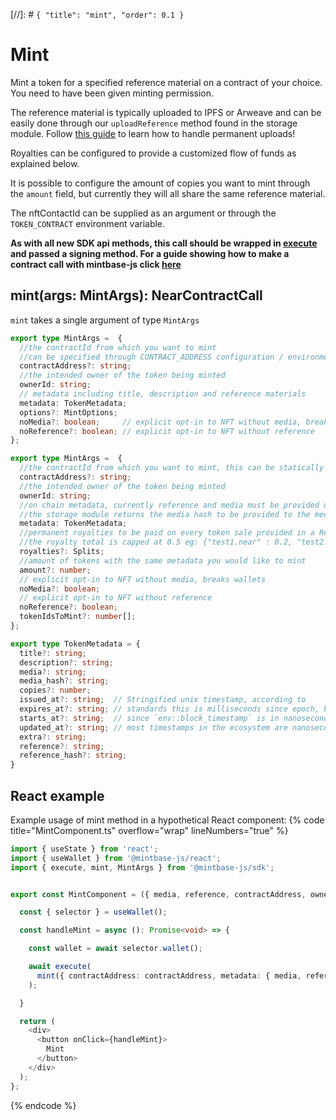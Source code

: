 [//]: # `{ "title": "mint", "order": 0.1 }`

# Mint

Mint a token for a specified reference material on a contract of your choice. You need to have been given minting permission.

The reference material is typically uploaded to IPFS or Arweave and can be easily done through our `uploadReference` method found in the storage module. Follow [this guide](https://docs.mintbase.xyz/dev/getting-started/upload-reference-material-to-arweave-and-mint) to learn how to handle permanent uploads! 

Royalties can be configured to provide a customized flow of funds as explained below.

It is possible to configure the amount of copies you want to mint through the `amount` field, but currently they will all share the same reference material.

The nftContactId can be supplied as an argument or through the `TOKEN_CONTRACT` environment variable.

**As with all new SDK api methods, this call should be wrapped in [execute](../#execute) and passed a signing method. For a guide showing how to make a contract call with mintbase-js click [here](https://docs.mintbase.xyz/dev/getting-started/make-your-first-contract-call-deploycontract)**

## mint(args: MintArgs): NearContractCall

`mint` takes a single argument of type `MintArgs`

```typescript
export type MintArgs =  {
  //the contractId from which you want to mint
  //can be specified through CONTRACT_ADDRESS configuration / environment variables
  contractAddress?: string;
  //the intended owner of the token being minted
  ownerId: string;
  // metadata including title, description and reference materials
  metadata: TokenMetadata;
  options?: MintOptions;
  noMedia?: boolean;     // explicit opt-in to NFT without media, breaks wallets
  noReference?: boolean; // explicit opt-in to NFT without reference
};

export type MintArgs =  {
  //the contractId from which you want to mint, this can be statically defined via the mbjs config file 
  contractAddress?: string;
  //the intended owner of the token being minted
  ownerId: string;
  //on chain metadata, currently reference and media must be provided unless clearly opted out using the noMedia or noReference args
  //the storage module returns the media hash to be provided to the media key in the metadata object when uploading as well as the referenceId which should be supplied to the reference key.
  metadata: TokenMetadata;
  //permanent royalties to be paid on every token sale provided in a Record of keys (accountIds) and values (amount)
  //the royalty total is capped at 0.5 eg: {"test1.near" : 0.2, "test2.near": 0.3}
  royalties?: Splits;
  //amount of tokens with the same metadata you would like to mint
  amount?: number;
  // explicit opt-in to NFT without media, breaks wallets
  noMedia?: boolean;  
  // explicit opt-in to NFT without reference    
  noReference?: boolean; 
  tokenIdsToMint?: number[];
};

export type TokenMetadata = {
  title?: string;
  description?: string;
  media?: string;
  media_hash?: string;
  copies?: number;
  issued_at?: string;  // Stringified unix timestamp, according to
  expires_at?: string; // standards this is milliseconds since epoch, but
  starts_at?: string;  // since `env::block_timestamp` is in nanoseconds
  updated_at?: string; // most timestamps in the ecosystem are nanoseconds
  extra?: string;
  reference?: string;
  reference_hash?: string;
}
```

## React example

Example usage of mint method in a hypothetical React component:
{% code title="MintComponent.ts" overflow="wrap" lineNumbers="true" %}

```typescript
import { useState } from 'react';
import { useWallet } from '@mintbase-js/react';
import { execute, mint, MintArgs } from '@mintbase-js/sdk';


export const MintComponent = ({ media, reference, contractAddress, owner }: MintArgs): JSX.Element => {

  const { selector } = useWallet();

  const handleMint = async (): Promise<void> => {

    const wallet = await selector.wallet();

    await execute(
      mint({ contractAddress: contractAddress, metadata: { media, reference }, ownerId: owner })
    );

  }

  return (
    <div>
      <button onClick={handleMint}>
        Mint
      </button>
    </div>
  );
};
```
{% endcode %}